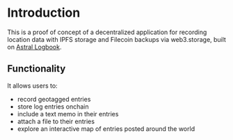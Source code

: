# Introduction

This is a proof of concept of a decentralized application for recording location data with IPFS storage and Filecoin backups via web3.storage, built on <a href="https://github.com/DecentralizedGeo/astral-logbook" target="_blank">Astral Logbook</a>.

## Functionality

It allows users to:
- record geotagged entries
- store log entries onchain
- include a text memo in their entries
- attach a file to their entries
- explore an interactive map of entries posted around the world